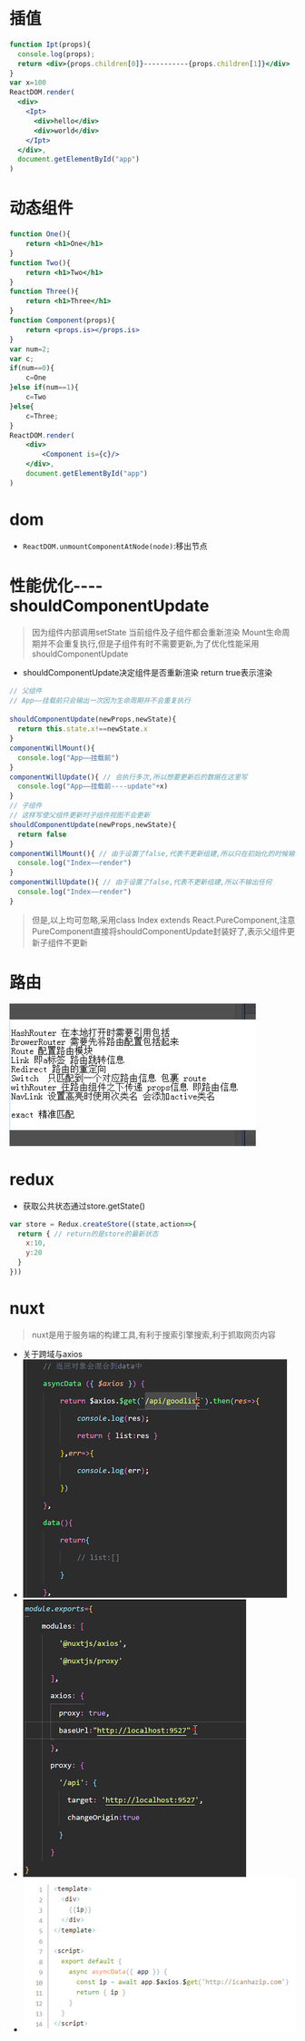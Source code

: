# 插值
```jsx
function Ipt(props){
  console.log(props);
  return <div>{props.children[0]}-----------{props.children[1]}</div>
}
var x=100
ReactDOM.render(
  <div>
    <Ipt>
      <div>hello</div>
      <div>world</div>
    </Ipt>
  </div>,
  document.getElementById("app")
)
```
# 动态组件
```jsx
function One(){
    return <h1>One</h1>
}
function Two(){
    return <h1>Two</h1>
}
function Three(){
    return <h1>Three</h1>
}
function Component(props){
    return <props.is></props.is>
}
var num=2;
var c;
if(num==0){
    c=One
}else if(num==1){
    c=Two
}else{
    c=Three;
}
ReactDOM.render(
    <div>
        <Component is={c}/>
    </div>,
    document.getElementById("app")
)
```
# dom
*  `ReactDOM.unmountComponentAtNode(node)`:移出节点
# 性能优化----shouldComponentUpdate 
> 因为组件内部调用setState 当前组件及子组件都会重新渲染 Mount生命周期并不会重复执行,但是子组件有时不需要更新,为了优化性能采用shouldComponentUpdate
* shouldComponentUpdate决定组件是否重新渲染 return true表示渲染
```jsx
// 父组件
// App——挂载前只会输出一次因为生命周期并不会重复执行

shouldComponentUpdate(newProps,newState){
  return this.state.x!==newState.x
}
componentWillMount(){
  console.log("App——挂载前")
}
componentWillUpdate(){ // 会执行多次,所以想要更新后的数据在这里写
  console.log("App——挂载前----update"+x) 
}
// 子组件
// 这样写使父组件更新时子组件视图不会更新
shouldComponentUpdate(newProps,newState){
  return false
}
componentWillMount(){ // 由于设置了false,代表不更新组建,所以只在初始化的时候输一次
  console.log("Index——render")
}
componentWillUpdate(){ // 由于设置了false,代表不更新组建,所以不输出任何
  console.log("Index——render")
}
```
> 但是,以上均可忽略,采用class Index extends React.PureComponent,注意PureComponent直接将shouldComponentUpdate封装好了,表示父组件更新子组件不更新
# 路由
![](./img/路由.png)
# redux
* 获取公共状态通过store.getState()
```jsx
var store = Redux.createStore((state,action=>{
  return { // return的是store的最新状态
    x:10,
    y:20
  }
}))

```
# nuxt
> nuxt是用于服务端的构建工具,有利于搜索引擎搜索,利于抓取网页内容
* 关于跨域与axios
* ![](img/nuxt1.png)
* ![](./img/nuxt2.png)
* ![](./img/nuxr3.png)